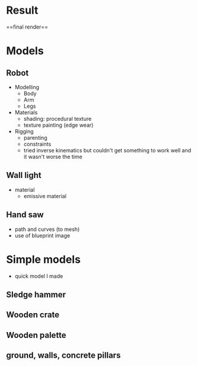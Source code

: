 # Result


==final render==

# Models

## Robot
- Modelling
    - Body
    - Arm
    - Legs
- Materials
    - shading: procedural texture
    - texture painting (edge wear)
- Rigging
    - parenting
    - constraints
    - tried inverse kinematics but couldn't get something to work well and it wasn't worse the time


## Wall light
- material
    - emissive material

## Hand saw
- path and curves (to mesh)
- use of blueprint image

# Simple models
- quick model I made

## Sledge hammer
## Wooden crate
## Wooden palette
## ground, walls, concrete pillars
